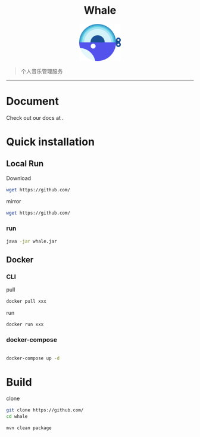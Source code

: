 <h1 align="center">Whale</h1>
<div align="center">
 <a href="https://alist.nn.ci">
<img height="100px" alt="logo" src="./docs/img/logo.svg"/>
</a>
</div>

> 个人音乐管理服务

---

# Document

Check out our docs at .

# Quick installation

## Local Run

Download

```bash
wget https://github.com/
```

mirror

```bash
wget https://github.com/
```

### run

```bash
java -jar whale.jar
```

## Docker

### CLI

pull

```bash
docker pull xxx
```

run

```bash
docker run xxx
```

### docker-compose

```yaml

```

```bash
docker-compose up -d
```

# Build

clone

```bash
git clone https://github.com/
cd whale
```

```bash
mvn clean package
```


